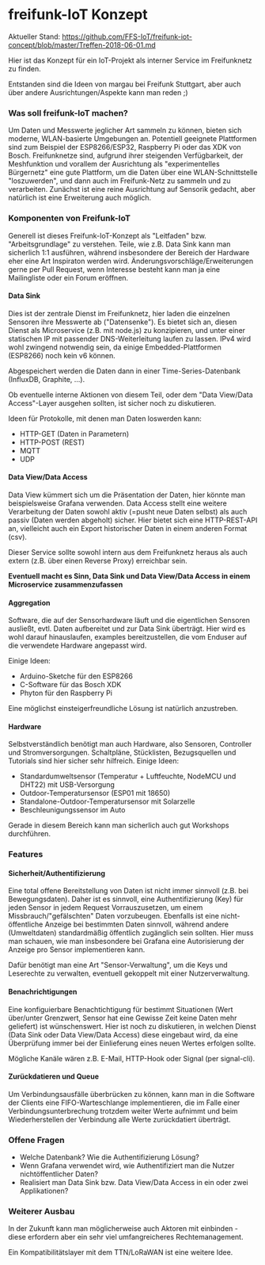 # freifunk-IoT Konzept

Aktueller Stand: https://github.com/FFS-IoT/freifunk-iot-concept/blob/master/Treffen-2018-06-01.md

Hier ist das Konzept für ein IoT-Projekt als interner Service im Freifunknetz zu finden.

Entstanden sind die Ideen von margau bei Freifunk Stuttgart, aber auch über andere Ausrichtungen/Aspekte kann man reden ;)

### Was soll freifunk-IoT machen?

Um Daten und Messwerte jeglicher Art sammeln zu können, bieten sich moderne, WLAN-basierte Umgebungen an. Potentiell geeignete Plattformen sind zum Beispiel der ESP8266/ESP32, Raspberry Pi oder das XDK von Bosch. Freifunknetze sind, aufgrund ihrer steigenden Verfügbarkeit, der Meshfunktion und vorallem der Ausrichtung als "experimentelles Bürgernetz" eine gute Plattform, um die Daten über eine WLAN-Schnittstelle "loszuwerden", und dann auch im Freifunk-Netz zu sammeln und zu verarbeiten. Zunächst ist eine reine Ausrichtung auf Sensorik gedacht, aber natürlich ist eine Erweiterung auch möglich.

### Komponenten von Freifunk-IoT

Generell ist dieses Freifunk-IoT-Konzept als "Leitfaden" bzw. "Arbeitsgrundlage" zu verstehen. Teile, wie z.B. Data Sink kann man sicherlich 1:1 ausführen, während insbesondere der Bereich der Hardware eher eine Art Inspiraton werden wird. Änderungsvorschläge/Erweiterungen gerne per Pull Request, wenn Interesse besteht kann man ja eine Mailingliste oder ein Forum eröffnen.

#### Data Sink

Dies ist der zentrale Dienst im Freifunknetz, hier laden die einzelnen Sensoren ihre Messwerte ab ("Datensenke"). Es bietet sich an, diesen Dienst als Microservice (z.B. mit node.js) zu konzipieren, und unter einer statischen IP mit passender DNS-Weiterleitung laufen zu lassen. IPv4 wird wohl zwingend notwendig sein, da einige Embedded-Plattformen (ESP8266) noch kein v6 können.

Abgespeichert werden die Daten dann in einer Time-Series-Datenbank (InfluxDB, Graphite, ...).

Ob eventuelle interne Aktionen von diesem Teil, oder dem "Data View/Data Access"-Layer ausgehen sollten, ist sicher noch zu diskutieren.

Ideen für Protokolle, mit denen man Daten loswerden kann:

- HTTP-GET (Daten in Parametern)
- HTTP-POST (REST)
- MQTT
- UDP

#### Data View/Data Access

Data View kümmert sich um die Präsentation der Daten, hier könnte man beispielsweise Grafana verwenden. Data Access stellt eine weitere Verarbeitung der Daten sowohl aktiv (=pusht neue Daten selbst) als auch passiv (Daten werden abgeholt) sicher. Hier bietet sich eine HTTP-REST-API an, vielleicht auch ein Export historischer Daten in einem anderen Format (csv).

Dieser Service sollte sowohl intern aus dem Freifunknetz heraus als auch extern (z.B. über einen Reverse Proxy) erreichbar sein.

**Eventuell macht es Sinn, Data Sink und Data View/Data Access in einem Microservice zusammenzufassen**

#### Aggregation

Software, die auf der Sensorhardware läuft und die eigentlichen Sensoren ausließt, evtl. Daten aufbereitet und zur Data Sink überträgt. Hier wird es wohl darauf hinauslaufen, examples bereitzustellen, die vom Enduser auf die verwendete Hardware angepasst wird. 

Einige Ideen:

- Arduino-Sketche für den ESP8266
- C-Software für das Bosch XDK
- Phyton für den Raspberry Pi

Eine möglichst einsteigerfreundliche Lösung ist natürlich anzustreben.

#### Hardware

Selbstverständlich benötigt man auch Hardware, also Sensoren, Controller und Stromversorgungen. Schaltpläne, Stücklisten, Bezugsquellen und Tutorials sind hier sicher sehr hilfreich. Einige Ideen:

- Standardumweltsensor (Temperatur + Luftfeuchte, NodeMCU und DHT22) mit USB-Versorgung
- Outdoor-Temperatursensor (ESP01 mit 18650)
- Standalone-Outdoor-Temperatursensor mit Solarzelle
- Beschleunigungssensor im Auto

Gerade in diesem Bereich kann man sicherlich auch gut Workshops durchführen.

### Features

#### Sicherheit/Authentifizierung

Eine total offene Bereitstellung von Daten ist nicht immer sinnvoll (z.B. bei Bewegungsdaten). Daher ist es sinnvoll, eine Authentifizierung (Key) für jeden Sensor in jedem Request Vorrauszusetzen, um einem Missbrauch/"gefälschten" Daten vorzubeugen. Ebenfalls ist eine nicht-öffentliche Anzeige bei bestimmten Daten sinnvoll, während andere (Umweltdaten) standardmäßig öffentlich zugänglich sein sollten. Hier muss man schauen, wie man insbesondere bei Grafana eine Autorisierung der Anzeige pro Sensor implementieren kann. 

Dafür benötigt man eine Art "Sensor-Verwaltung", um die Keys und Leserechte zu verwalten, eventuell gekoppelt mit einer Nutzerverwaltung.

#### Benachrichtigungen

Eine konfiguierbare Benachtichtigung für bestimmt Situationen (Wert über/unter Grenzwert, Sensor hat eine Gewisse Zeit keine Daten mehr geliefert) ist wünschenswert. Hier ist noch zu diskutieren, in welchen Dienst (Data Sink oder Data View/Data Access) diese eingebaut wird, da eine Überprüfung immer bei der Einlieferung eines neuen Wertes erfolgen sollte.

Mögliche Kanäle wären z.B. E-Mail, HTTP-Hook oder Signal (per signal-cli).

#### Zurückdatieren und Queue

Um Verbindungsausfälle überbrücken zu können, kann man in die Software der Clients eine FIFO-Warteschlange implementieren, die im Falle einer Verbindungsunterbrechung trotzdem weiter Werte aufnimmt und beim Wiederherstellen der Verbindung alle Werte zurückdatiert überträgt.



### Offene Fragen

- Welche Datenbank? Wie die Authentifizierung Lösung?
- Wenn Grafana verwendet wird, wie Authentifiziert man die Nutzer nichtöffentlicher Daten?
- Realisiert man Data Sink bzw. Data View/Data Access in ein oder zwei Applikationen?



### Weiterer Ausbau

In der Zukunft kann man möglicherweise auch Aktoren mit einbinden - diese erfordern aber ein sehr viel umfangreicheres Rechtemanagement.

Ein Kompatibilitätslayer mit dem TTN/LoRaWAN ist eine weitere Idee.
